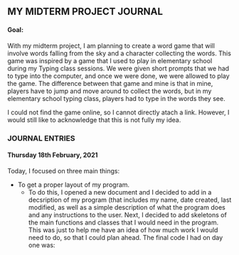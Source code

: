 ## MY MIDTERM PROJECT JOURNAL

#### Goal:
With my midterm project, I am planning to create a word game that will involve words falling from the sky and a character collecting the words. This game was inspired by a game that I used to play in elementary school during my Typing class sessions. We were given short prompts that we had to type into the computer, and once we were done, we were allowed to play the game. The difference between that game and mine is that in mine, players have to jump and move around to collect the words, but in my elementary school typing class, players had to type in the words they see. 

I could not find the game online, so I cannot directly atach a link. However, I would still like to acknowledge that this is not fully my idea. 

### JOURNAL ENTRIES

#### Thursday 18th February, 2021
Today, I focused on three main things:
- To get a proper layout of my program. 
  - To do this, I opened a new document and I decided to add in a decsription of my program (that includes my name, date created, last modified, as well as a simple description of what the program does and any instructions to the user. Next, I decided to add skeletons of the main functions and classes that I would need in the program. This was just to help me have an idea of how much work I would need to do, so that I could plan ahead. The final code I had on day one was:
```Processing


```

